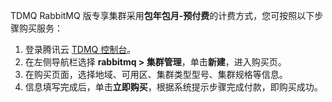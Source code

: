 TDMQ RabbitMQ 版专享集群采用**包年包月-预付费**的计费方式，您可按照以下步骤购买服务：

1. 登录腾讯云 [TDMQ 控制台](https://console.cloud.tencent.com/tdmq)。
2. 在左侧导航栏选择 **rabbitmq > 集群管理**，单击**新建**，进入购买页。
3. 在购买页面，选择地域、可用区、集群类型型号、集群规格等信息。
4. 信息填写完成后，单击**立即购买**，根据系统提示步骤完成付款，即购买成功。

